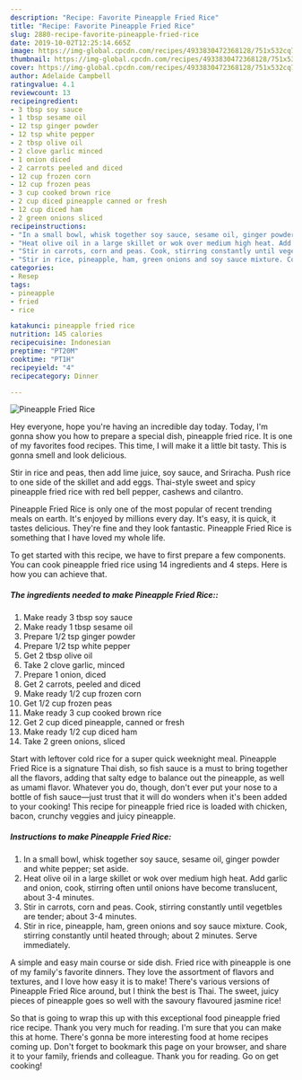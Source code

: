 ```yaml
---
description: "Recipe: Favorite Pineapple Fried Rice"
title: "Recipe: Favorite Pineapple Fried Rice"
slug: 2880-recipe-favorite-pineapple-fried-rice
date: 2019-10-02T12:25:14.665Z
image: https://img-global.cpcdn.com/recipes/4933830472368128/751x532cq70/pineapple-fried-rice-recipe-main-photo.jpg
thumbnail: https://img-global.cpcdn.com/recipes/4933830472368128/751x532cq70/pineapple-fried-rice-recipe-main-photo.jpg
cover: https://img-global.cpcdn.com/recipes/4933830472368128/751x532cq70/pineapple-fried-rice-recipe-main-photo.jpg
author: Adelaide Campbell
ratingvalue: 4.1
reviewcount: 13
recipeingredient:
- 3 tbsp soy sauce
- 1 tbsp sesame oil
- 12 tsp ginger powder
- 12 tsp white pepper
- 2 tbsp olive oil
- 2 clove garlic minced
- 1 onion diced
- 2 carrots peeled and diced
- 12 cup frozen corn
- 12 cup frozen peas
- 3 cup cooked brown rice
- 2 cup diced pineapple canned or fresh
- 12 cup diced ham
- 2 green onions sliced
recipeinstructions:
- "In a small bowl, whisk together soy sauce, sesame oil, ginger powder and white pepper; set aside."
- "Heat olive oil in a large skillet or wok over medium high heat. Add garlic and onion, cook, stirring often until onions have become translucent, about 3-4 minutes."
- "Stir in carrots, corn and peas. Cook, stirring constantly until vegetbles are tender; about 3-4 minutes."
- "Stir in rice, pineapple, ham, green onions and soy sauce mixture. Cook, stirring constantly until heated through; about 2 minutes. Serve immediately."
categories:
- Resep
tags:
- pineapple
- fried
- rice

katakunci: pineapple fried rice
nutrition: 145 calories
recipecuisine: Indonesian
preptime: "PT20M"
cooktime: "PT1H"
recipeyield: "4"
recipecategory: Dinner

---
```



![Pineapple Fried Rice](https://img-global.cpcdn.com/recipes/4933830472368128/751x532cq70/pineapple-fried-rice-recipe-main-photo.jpg)

Hey everyone, hope you're having an incredible day today. Today, I'm gonna show you how to prepare a special dish, pineapple fried rice. It is one of my favorites food recipes. This time, I will make it a little bit tasty. This is gonna smell and look delicious.

Stir in rice and peas, then add lime juice, soy sauce, and Sriracha. Push rice to one side of the skillet and add eggs. Thai-style sweet and spicy pineapple fried rice with red bell pepper, cashews and cilantro.

Pineapple Fried Rice is only one of the most popular of recent trending meals on earth. It's enjoyed by millions every day. It's easy, it is quick, it tastes delicious. They're fine and they look fantastic. Pineapple Fried Rice is something that I have loved my whole life.


To get started with this recipe, we have to first prepare a few components. You can cook pineapple fried rice using 14 ingredients and 4 steps. Here is how you can achieve that.

##### The ingredients needed to make Pineapple Fried Rice::

1. Make ready 3 tbsp soy sauce
1. Make ready 1 tbsp sesame oil
1. Prepare 1/2 tsp ginger powder
1. Prepare 1/2 tsp white pepper
1. Get 2 tbsp olive oil
1. Take 2 clove garlic, minced
1. Prepare 1 onion, diced
1. Get 2 carrots, peeled and diced
1. Make ready 1/2 cup frozen corn
1. Get 1/2 cup frozen peas
1. Make ready 3 cup cooked brown rice
1. Get 2 cup diced pineapple, canned or fresh
1. Make ready 1/2 cup diced ham
1. Take 2 green onions, sliced


Start with leftover cold rice for a super quick weeknight meal. Pineapple Fried Rice is a signature Thai dish, so fish sauce is a must to bring together all the flavors, adding that salty edge to balance out the pineapple, as well as umami flavor. Whatever you do, though, don&#39;t ever put your nose to a bottle of fish sauce—just trust that it will do wonders when it&#39;s been added to your cooking! This recipe for pineapple fried rice is loaded with chicken, bacon, crunchy veggies and juicy pineapple. 

##### Instructions to make Pineapple Fried Rice:

1. In a small bowl, whisk together soy sauce, sesame oil, ginger powder and white pepper; set aside.
1. Heat olive oil in a large skillet or wok over medium high heat. Add garlic and onion, cook, stirring often until onions have become translucent, about 3-4 minutes.
1. Stir in carrots, corn and peas. Cook, stirring constantly until vegetbles are tender; about 3-4 minutes.
1. Stir in rice, pineapple, ham, green onions and soy sauce mixture. Cook, stirring constantly until heated through; about 2 minutes. Serve immediately.


A simple and easy main course or side dish. Fried rice with pineapple is one of my family&#39;s favorite dinners. They love the assortment of flavors and textures, and I love how easy it is to make! There&#39;s various versions of Pineapple Fried Rice around, but I think the best is Thai. The sweet, juicy pieces of pineapple goes so well with the savoury flavoured jasmine rice! 

So that is going to wrap this up with this exceptional food pineapple fried rice recipe. Thank you very much for reading. I'm sure that you can make this at home. There's gonna be more interesting food at home recipes coming up. Don't forget to bookmark this page on your browser, and share it to your family, friends and colleague. Thank you for reading. Go on get cooking!
